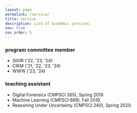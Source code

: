 ```yaml
---
layout: page
permalink: /service/
title: service
description: List of academic services.
nav: true
nav_order: 5
---
```


### program committee member
* SIGIR (&#39;22, &#39;23, &#39;24)
* CIKM (&#39;21, &#39;22, &#39;23, &#39;24)
* WWW (&#39;23, &#39;24)


### teaching assistant
* Digital Forensics (CMPSCI 365), Spring 2019.
* Machine Learning (CMPSCI 689), Fall 2019.
* Reasoning Under Uncertainty (CMPSCI 240), Spring 2020.

